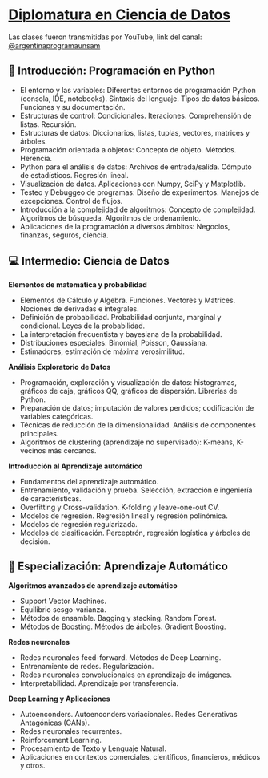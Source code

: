 # [Diplomatura en Ciencia de Datos](https://argentinaprograma.unsam.edu.ar/paginas/plan.html)

Las clases fueron transmitidas por YouTube, link del canal: [@argentinaprogramaunsam](https://www.youtube.com/@argentinaprogramaunsam/streams)

## 🐍 Introducción: Programación en Python

- El entorno y las variables: Diferentes entornos de programación Python (consola, IDE, notebooks). Sintaxis del lenguaje. Tipos de datos básicos. Funciones y su documentación.
- Estructuras de control: Condicionales. Iteraciones. Comprehensión de listas. Recursión.
- Estructuras de datos: Diccionarios, listas, tuplas, vectores, matrices y árboles.
- Programación orientada a objetos: Concepto de objeto. Métodos. Herencia.
- Python para el análisis de datos: Archivos de entrada/salida. Cómputo de estadísticos. Regresión lineal.
- Visualización de datos. Aplicaciones con Numpy, SciPy y Matplotlib.
- Testeo y Debuggeo de programas: Diseño de experimentos. Manejos de excepciones. Control de flujos.
- Introducción a la complejidad de algoritmos: Concepto de complejidad. Algoritmos de búsqueda. Algoritmos de ordenamiento.
- Aplicaciones de la programación a diversos ámbitos: Negocios, finanzas, seguros, ciencia.

## 💻 Intermedio: Ciencia de Datos

**Elementos de matemática y probabilidad**

- Elementos de Cálculo y Algebra. Funciones. Vectores y Matrices. Nociones de derivadas e integrales.
- Definición de probabilidad. Probabilidad conjunta, marginal y condicional. Leyes de la probabilidad.
- La interpretación frecuentista y bayesiana de la probabilidad.
- Distribuciones especiales: Binomial, Poisson, Gaussiana.
- Estimadores, estimación de máxima verosimilitud.

**Análisis Exploratorio de Datos**

- Programación, exploración y visualización de datos: histogramas, gráficos de caja, gráficos QQ, gráficos de dispersión. Librerías de Python.
- Preparación de datos; imputación de valores perdidos; codificación de variables categóricas.
- Técnicas de reducción de la dimensionalidad. Análisis de componentes principales.
- Algoritmos de clustering (aprendizaje no supervisado): K-means, K-vecinos más cercanos.

**Introducción al Aprendizaje automático**

- Fundamentos del aprendizaje automático.
- Entrenamiento, validación y prueba. Selección, extracción e ingeniería de características.
- Overfitting y Cross-validation. K-folding y leave-one-out CV.
- Modelos de regresión. Regresión lineal y regresión polinómica.
- Modelos de regresión regularizada.
- Modelos de clasificación. Perceptrón, regresión logística y árboles de decisión.

## 🤖 Especialización: Aprendizaje Automático

**Algoritmos avanzados de aprendizaje automático**

- Support Vector Machines.
- Equilibrio sesgo-varianza.
- Métodos de ensamble. Bagging y stacking. Random Forest.
- Métodos de Boosting. Métodos de árboles. Gradient Boosting.

**Redes neuronales**

- Redes neuronales feed-forward. Métodos de Deep Learning.
- Entrenamiento de redes. Regularización.
- Redes neuronales convolucionales en aprendizaje de imágenes.
- Interpretabilidad. Aprendizaje por transferencia.

**Deep Learning y Aplicaciones**

- Autoenconders. Autoenconders variacionales. Redes Generativas Antagónicas (GANs).
- Redes neuronales recurrentes.
- Reinforcement Learning.
- Procesamiento de Texto y Lenguaje Natural.
- Aplicaciones en contextos comerciales, científicos, financieros, médicos y otros.
